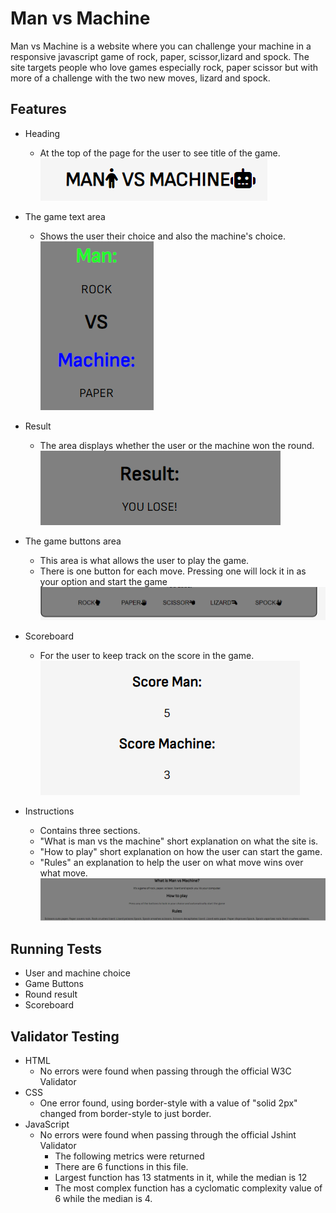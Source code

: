 # Man vs Machine

Man vs Machine is a website where you can challenge your machine in a responsive javascript game of 
rock, paper, scissor,lizard and spock. The site targets people who love games especially rock, paper scissor 
but with more of a challenge with the two new moves, lizard and spock.

## Features

- Heading 
    - At the top of the page for the user to see title of the game. 
![screenshot of title at the top of the screen](/assets/images/titleofgame.png "game title")

- The game text area 
    - Shows the user their choice and also the machine's choice.
![Screenshot of the user and the machine's choices](/assets/images/gamechoicetext.png "man and machine choices")


- Result 
    - The area displays whether the user or the machine won the round.
![Screenshot of the result of each round](/assets/images/gameresult.png "result of each round")
- The game buttons area 

    - This area is what allows the user to play the game.
    - There is one button for each move. Pressing one will lock it in as your option and start the game 
![Screenshot of the five buttons or moves the user can make](/assets/images/btnchoices.png "all moves available to the user")


- Scoreboard
    - For the user to keep track on the score in the game. 
![Screenshot of scoreboard](/assets/images/scoreboard.png "score of the user and the machine")

- Instructions 
    - Contains three sections.
    - "What is man vs the machine" short explanation on what the site is.
    - "How to play" short explanation on how the user can start the game.
    - "Rules" an explanation to help the user on what move wins over what move.
![Screenshot of the instructions](/assets/images/instructions.png "Instructions for users")

## Running Tests
- User and machine choice
- Game Buttons
- Round result
- Scoreboard


## Validator Testing 

- HTML 
    - No errors were found when passing through the official W3C Validator
- CSS
    - One error found, using border-style with a value of "solid 2px" changed from border-style to just border. 
- JavaScript
    - No errors were found when passing through the official Jshint Validator
        - The following metrics were returned
        - There are 6 functions in this file.
        - Largest function has 13 statments in it, while the median is 12
        - The most complex function has a cyclomatic complexity value of 6 while the median is 4.